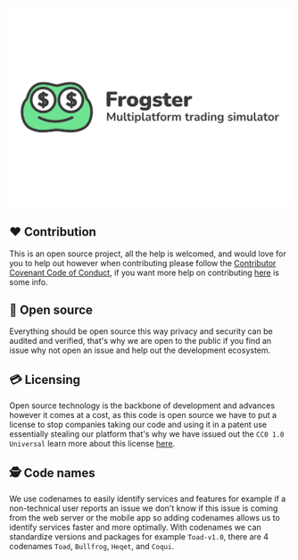![# Frogster](/assets/banner-shadow.png)


## ❤️ Contribution
This is an open source project, all the help is welcomed, and would love for you to help out however when contributing please follow the [Contributor Covenant Code of Conduct](/CODE_OF_CONDUCT.md), if you want more help on contributing [here](https://opensource.guide/) is some info.

## 📖 Open source
Everything should be open source this way privacy and security can be audited and verified, that's why we are open to the public if you find an issue why not open an issue and help out the development ecosystem.

## 💳 Licensing
Open source technology is the backbone of development and advances however it comes at a cost, as this code is open source we have to put a license to stop companies taking our code and using it in a patent use essentially stealing our platform that's why we have issued out the `CC0 1.0 Universal` learn more about this license [here](https://creativecommons.org/publicdomain/zero/1.0/).

## 🕵️ Code names
We use codenames to easily identify services and features for example if a non-technical user reports an issue we don't know if this issue is coming from the web server or the mobile app so adding codenames allows us to identify services faster and more optimally. With codenames we can standardize versions and packages for example `Toad-v1.0`, there are 4 codenames `Toad`, `Bullfrog`, `Heqet`, and `Coqui`.

